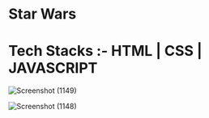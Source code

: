 <h1> Star Wars</h1>

# Tech Stacks :- HTML | CSS | JAVASCRIPT 


![Screenshot (1149)](https://user-images.githubusercontent.com/103721591/222065057-ba19c437-89c6-404f-a3bd-fdeb809c666d.png)

![Screenshot (1148)](https://user-images.githubusercontent.com/103721591/222065079-9d380af0-5f37-4f68-9c2b-d895b04774bd.png)
